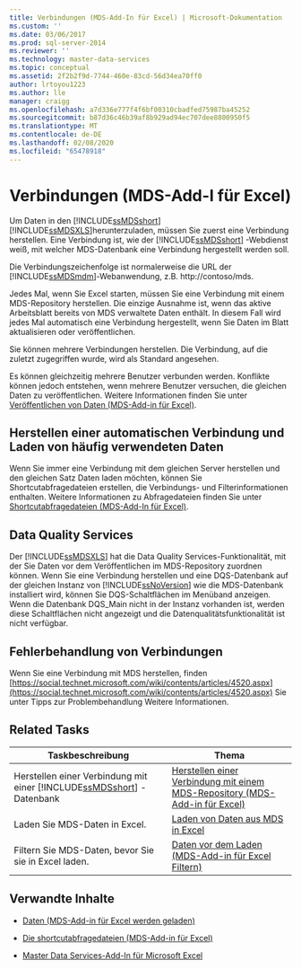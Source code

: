 ```yaml
---
title: Verbindungen (MDS-Add-In für Excel) | Microsoft-Dokumentation
ms.custom: ''
ms.date: 03/06/2017
ms.prod: sql-server-2014
ms.reviewer: ''
ms.technology: master-data-services
ms.topic: conceptual
ms.assetid: 2f2b2f9d-7744-460e-83cd-56d34ea70ff0
author: lrtoyou1223
ms.author: lle
manager: craigg
ms.openlocfilehash: a7d336e777f4f6bf00310cbadfed75987ba45252
ms.sourcegitcommit: b87d36c46b39af8b929ad94ec707dee8800950f5
ms.translationtype: MT
ms.contentlocale: de-DE
ms.lasthandoff: 02/08/2020
ms.locfileid: "65478918"
---
```

# <a name="connections-mds-add-in-for-excel"></a>Verbindungen (MDS-Add-I für Excel)
  Um Daten in den [!INCLUDE[ssMDSshort](../../includes/ssmdsshort-md.md)][!INCLUDE[ssMDSXLS](../../includes/ssmdsxls-md.md)]herunterzuladen, müssen Sie zuerst eine Verbindung herstellen. Eine Verbindung ist, wie der [!INCLUDE[ssMDSshort](../../includes/ssmdsshort-md.md)] -Webdienst weiß, mit welcher MDS-Datenbank eine Verbindung hergestellt werden soll.  
  
 Die Verbindungszeichenfolge ist normalerweise die URL der [!INCLUDE[ssMDSmdm](../../includes/ssmdsmdm-md.md)]-Webanwendung, z.B. http://contoso/mds.  
  
 Jedes Mal, wenn Sie Excel starten, müssen Sie eine Verbindung mit einem MDS-Repository herstellen. Die einzige Ausnahme ist, wenn das aktive Arbeitsblatt bereits von MDS verwaltete Daten enthält. In diesem Fall wird jedes Mal automatisch eine Verbindung hergestellt, wenn Sie Daten im Blatt aktualisieren oder veröffentlichen.  
  
 Sie können mehrere Verbindungen herstellen. Die Verbindung, auf die zuletzt zugegriffen wurde, wird als Standard angesehen.  
  
 Es können gleichzeitig mehrere Benutzer verbunden werden. Konflikte können jedoch entstehen, wenn mehrere Benutzer versuchen, die gleichen Daten zu veröffentlichen. Weitere Informationen finden Sie unter [Veröffentlichen von Daten &#40;MDS-Add-in für Excel&#41;](overview-importing-data-from-excel-mds-add-in-for-excel.md).  
  
## <a name="connect-automatically-and-load-frequently-used-data"></a>Herstellen einer automatischen Verbindung und Laden von häufig verwendeten Daten  
 Wenn Sie immer eine Verbindung mit dem gleichen Server herstellen und den gleichen Satz Daten laden möchten, können Sie Shortcutabfragedateien erstellen, die Verbindungs- und Filterinformationen enthalten. Weitere Informationen zu Abfragedateien finden Sie unter [Shortcutabfragedateien &#40;MDS-Add-In für Excel&#41;](shortcut-query-files-mds-add-in-for-excel.md).  
  
## <a name="data-quality-services"></a>Data Quality Services  
 Der [!INCLUDE[ssMDSXLS](../../includes/ssmdsxls-md.md)] hat die Data Quality Services-Funktionalität, mit der Sie Daten vor dem Veröffentlichen im MDS-Repository zuordnen können. Wenn Sie eine Verbindung herstellen und eine DQS-Datenbank auf der gleichen Instanz von [!INCLUDE[ssNoVersion](../../includes/ssnoversion-md.md)] wie die MDS-Datenbank installiert wird, können Sie DQS-Schaltflächen im Menüband anzeigen. Wenn die Datenbank DQS_Main nicht in der Instanz vorhanden ist, werden diese Schaltflächen nicht angezeigt und die Datenqualitätsfunktionalität ist nicht verfügbar.  
  
## <a name="troubleshooting-connections"></a>Fehlerbehandlung von Verbindungen  
 Wenn Sie eine Verbindung mit MDS herstellen, finden [https://social.technet.microsoft.com/wiki/contents/articles/4520.aspx](https://social.technet.microsoft.com/wiki/contents/articles/4520.aspx) Sie unter Tipps zur Problembehandlung Weitere Informationen.  
  
## <a name="related-tasks"></a>Related Tasks  
  
|Taskbeschreibung|Thema|  
|----------------------|-----------|  
|Herstellen einer Verbindung mit einer [!INCLUDE[ssMDSshort](../../includes/ssmdsshort-md.md)] -Datenbank|[Herstellen einer Verbindung mit einem MDS-Repository &#40;MDS-Add-in für Excel&#41;](connect-to-an-mds-repository-mds-add-in-for-excel.md)|  
|Laden Sie MDS-Daten in Excel.|[Laden von Daten aus MDS in Excel](export-data-to-excel-from-master-data-services.md)|  
|Filtern Sie MDS-Daten, bevor Sie sie in Excel laden.|[Daten vor dem Laden &#40;MDS-Add-in für Excel Filtern&#41;](filter-data-before-exporting-mds-add-in-for-excel.md)|  
  
## <a name="related-content"></a>Verwandte Inhalte  
  
-   [Daten &#40;MDS-Add-in für Excel werden geladen&#41;](overview-exporting-data-to-excel-mds-add-in-for-excel.md)  
  
-   [Die shortcutabfragedateien &#40;MDS-Add-in für Excel&#41;](shortcut-query-files-mds-add-in-for-excel.md)  
  
-   [Master Data Services-Add-In für Microsoft Excel](master-data-services-add-in-for-microsoft-excel.md)  
  
  
